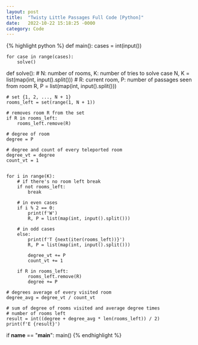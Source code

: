 ```yaml
---
layout: post
title:  "Twisty Little Passages Full Code [Python]"
date:   2022-10-22 15:18:25 -0000
category: Code
---
```


{% highlight python %}
def main():
    cases = int(input())

    for case in range(cases):
        solve()

def solve():
    # N: number of rooms, K: number of tries to solve case
    N, K = list(map(int, input().split()))
    # R: current room, P: number of passages seen from room
    R, P = list(map(int, input().split()))
    
    # set {1, 2, ..., N + 1}
    rooms_left = set(range(1, N + 1))

    # removes room R from the set
    if R in rooms_left:
        rooms_left.remove(R)

    # degree of room
    degree = P

    # degree and count of every teleported room
    degree_vt = degree
    count_vt = 1


    for i in range(K):
        # if there's no room left break
        if not rooms_left:
            break

        # in even cases
        if i % 2 == 0:
            print(f'W')
            R, P = list(map(int, input().split()))

        # in odd cases
        else:
            print(f'T {next(iter(rooms_left))}')
            R, P = list(map(int, input().split()))

            degree_vt += P
            count_vt += 1

        if R in rooms_left:
            rooms_left.remove(R)
            degree += P
    
    # degrees average of every visited room
    degree_avg = degree_vt / count_vt

    # sum of degree of rooms visited and average degree times
    # number of rooms left
    result = int((degree + degree_avg * len(rooms_left)) / 2)
    print(f'E {result}')

if __name__ == "__main__":
    main()
{% endhighlight %}